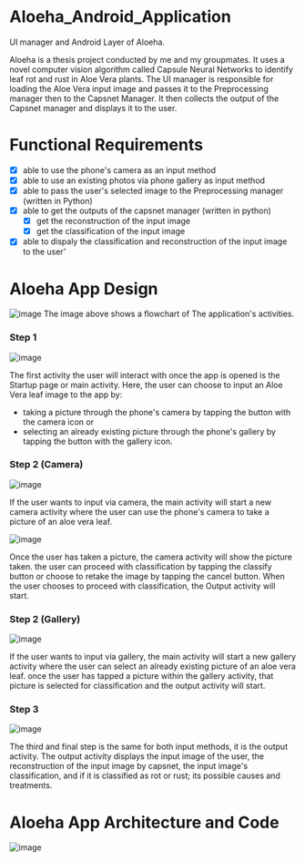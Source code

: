 # Aloeha_Android_Application
UI manager and Android Layer of Aloeha. 

Aloeha is a thesis project conducted by me and my groupmates. It uses a novel computer vision algorithm called Capsule Neural Networks to 
identify leaf rot and rust in Aloe Vera plants. The UI manager is responsible for loading the Aloe Vera input image and passes it to the Preprocessing 
manager then to the Capsnet Manager. It then collects the output of the Capsnet manager and displays it to the user. 

# Functional Requirements
- [x] able to use the phone's camera as an input method
- [x] able to use an existing photos via phone gallery as input method
- [x] able to pass the user's selected image to the Preprocessing manager (written in Python)
- [x] able to get the outputs of the capsnet manager (written in python)
  - [x] get the reconstruction of the input image
  - [x] get the classification of the input image   
- [x] able to dispaly the classification and reconstruction of the input image to the user'

# Aloeha App Design 

![image](https://user-images.githubusercontent.com/82581503/162132072-8f3ad615-0a54-425f-ac8b-da9655dbf526.png)
The image above shows a flowchart of The application's activities. 

### Step 1
![image](https://user-images.githubusercontent.com/82581503/162135510-62ade61e-3a3e-4d14-9bc8-ac7ffb601cc9.png)

The first activity the user will interact with once the app is opened is the Startup page or main activity. Here, the user can choose to input an Aloe Vera leaf image to the app by: 
- taking a picture through the phone's camera by tapping the button with the camera icon or 
- selecting an already existing picture through the phone's gallery by tapping the button with the gallery icon. 

### Step 2 (Camera)
![image](https://user-images.githubusercontent.com/82581503/162135943-ce2909ab-3477-45d9-aef8-7fb50413e1ad.png)

If the user wants to input via camera, the main activity will start a new camera activity where the user can use the phone's camera to take a picture of an aloe vera leaf.

![image](https://user-images.githubusercontent.com/82581503/162134894-ea9d24ef-f9a5-4e4d-97d6-e5d7504c36da.png)

Once the user has taken a picture, the camera activity will show the picture taken. the user can proceed with classification by tapping the classify button or choose to retake the image by tapping the cancel button. When the user chooses to proceed with classification, the Output activity will start.

### Step 2 (Gallery)
![image](https://user-images.githubusercontent.com/82581503/162137233-4773fb1b-3487-44f3-817f-7536232e9113.png)

If the user wants to input via gallery, the main activity will start a new gallery activity where the user can select an already existing picture of an aloe vera leaf. once the user has tapped a picture within the gallery activity, that picture is selected for classification and the output activity will start.

### Step 3 
![image](https://user-images.githubusercontent.com/82581503/162136130-2214f4d3-4aac-4ecb-85a7-f64aa973e7ad.png)

The third and final step is the same for both input methods, it is the output activity. The output activity displays the input image of the user, the reconstruction of the input image by capsnet, the input image's classification, and if it is classified as rot or rust; its possible causes and treatments. 

# Aloeha App Architecture and Code
![image](https://user-images.githubusercontent.com/82581503/162374223-171248cb-2d36-41a3-80a9-e448e2b32c62.png)













